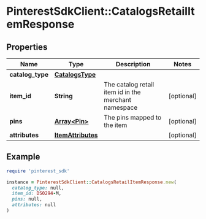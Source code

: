 # PinterestSdkClient::CatalogsRetailItemResponse

## Properties

| Name | Type | Description | Notes |
| ---- | ---- | ----------- | ----- |
| **catalog_type** | [**CatalogsType**](CatalogsType.md) |  |  |
| **item_id** | **String** | The catalog retail item id in the merchant namespace | [optional] |
| **pins** | [**Array&lt;Pin&gt;**](Pin.md) | The pins mapped to the item | [optional] |
| **attributes** | [**ItemAttributes**](ItemAttributes.md) |  | [optional] |

## Example

```ruby
require 'pinterest_sdk'

instance = PinterestSdkClient::CatalogsRetailItemResponse.new(
  catalog_type: null,
  item_id: DS0294-M,
  pins: null,
  attributes: null
)
```

